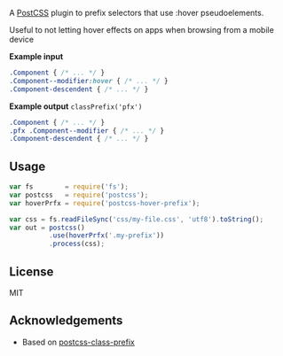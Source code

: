 A [PostCSS](https://github.com/postcss/postcss) plugin to prefix selectors that use :hover pseudoelements.

Useful to not letting hover effects on apps when browsing from a mobile device

__Example input__

```css
.Component { /* ... */ }
.Component--modifier:hover { /* ... */ }
.Component-descendent { /* ... */ }
```

__Example output__
`classPrefix('pfx')`
```css
.Component { /* ... */ }
.pfx .Component--modifier { /* ... */ }
.Component-descendent { /* ... */ }
```


## Usage

```javascript
var fs        = require('fs');
var postcss   = require('postcss');
var hoverPrfx = require('postcss-hover-prefix');

var css = fs.readFileSync('css/my-file.css', 'utf8').toString();
var out = postcss()
          .use(hoverPrfx('.my-prefix'))
          .process(css);
```

## License

MIT

## Acknowledgements

* Based on [postcss-class-prefix](https://github.com/thompsongl/postcss-class-prefix)

